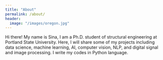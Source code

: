 ```yaml
---
title: "About"
permalink: /about/
header:
  image: "/images/oregon.jpg"
---
```


Hi there! My name is Sina, I am a Ph.D. student of structural engineering at Portland State University. Here, I will share some of my projects including data science, machine learning, AI, computer vision, NLP, and digital signal and image processing. I write my codes in Python language. 
